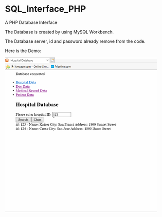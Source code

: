 # SQL_Interface_PHP
A PHP Database Interface

The Database is created by using MySQL Workbench.

The Database server, id and password already remove from the code.

Here is the Demo: 

<img src="https://github.com/paulpowang/SQL_Interface_PHP/blob/master/Demo/demo1.gif" width="500">
